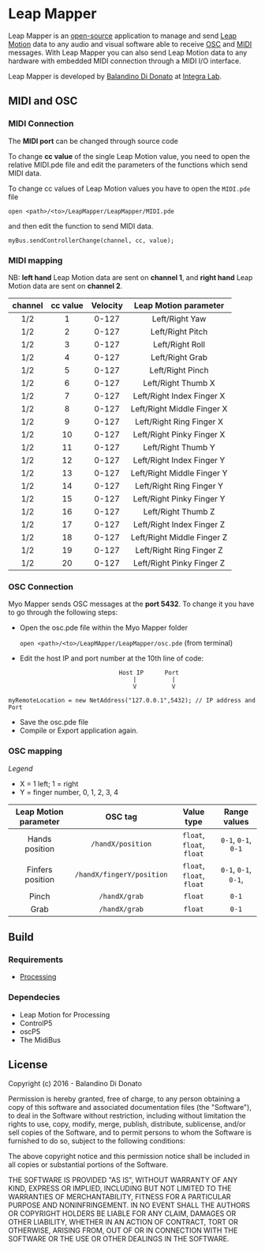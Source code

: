 # Leap Mapper
Leap Mapper is an [open-source](https://opensource.org/) application to manage and send [Leap Motion](https://www.leapmotion.com/) data to any audio and visual software able to receive [OSC](http://opensoundcontrol.org/) and [MIDI](https://www.midi.org/) messages.
With Leap Mapper you can also send Leap Motion data to any hardware with embedded MIDI connection through a MIDI I/O interface.

Leap Mapper is developed by [Balandino Di Donato](http://www.balandinodidonato.com/) at [Integra Lab](http://www.integra.io).

## MIDI and OSC

### MIDI Connection

The **MIDI port** can be changed through source code

To change **cc value** of the single Leap Motion value, you need to open the relative MIDI.pde file and edit the parameters of the functions which send MIDI data.

To change cc values of Leap Motion values you have to open the `MIDI.pde` file

`open <path>/<to>/LeapMapper/LeapMapper/MIDI.pde`

and then edit the function to send MIDI data.

    myBus.sendControllerChange(channel, cc, value);

### MIDI mapping

NB: **left hand** Leap Motion data are sent on **channel 1**, and **right hand** Leap Motion data are sent on **channel 2**.

| channel | cc value | Velocity | Leap Motion parameter |
| :---:   | :---:    | :---:    | :---:                 |
| 1/2       | 1        | 0-127    | Left/Right Yaw              |
| 1/2       | 2        | 0-127    | Left/Right Pitch            |
| 1/2       | 3        | 0-127    | Left/Right Roll             |
| 1/2       | 4        | 0-127    | Left/Right Grab             |
| 1/2       | 5        | 0-127    | Left/Right Pinch            |
| 1/2       | 6        | 0-127    | Left/Right Thumb X          |
| 1/2       | 7        | 0-127    | Left/Right Index Finger X   |
| 1/2       | 8        | 0-127    | Left/Right Middle Finger X  |
| 1/2       | 9        | 0-127    | Left/Right Ring Finger X    |
| 1/2       | 10       | 0-127    | Left/Right Pinky Finger X   |
| 1/2       | 11       | 0-127    | Left/Right Thumb Y          |
| 1/2       | 12       | 0-127    | Left/Right Index Finger Y   |
| 1/2       | 13       | 0-127    | Left/Right Middle Finger Y  |
| 1/2       | 14       | 0-127    | Left/Right Ring Finger Y    |
| 1/2       | 15       | 0-127    | Left/Right Pinky Finger Y   |
| 1/2       | 16       | 0-127    | Left/Right Thumb Z          |
| 1/2       | 17       | 0-127    | Left/Right Index Finger Z   |
| 1/2       | 18       | 0-127    | Left/Right Middle Finger Z  |
| 1/2       | 19       | 0-127    | Left/Right Ring Finger Z    |
| 1/2       | 20       | 0-127    | Left/Right Pinky Finger Z   |


### OSC Connection

Myo Mapper sends OSC messages at the **port 5432**. To change it you have to go through the following steps:

- Open the osc.pde file within the Myo Mapper folder

  `open <path>/<to>/LeapMApper/LeapMapper/osc.pde` (from terminal)

- Edit the host IP and port number at the 10th line of code:
 
                                      
                                  Host IP      Port
                                      |          |
                                      V          V
`myRemoteLocation = new NetAddress("127.0.0.1",5432); // IP address and Port`

- Save the osc.pde file
- Compile or Export application again.

### OSC mapping

*Legend*

- X = 1 left; 1 = right
- Y = finger number, 0, 1, 2, 3, 4

| Leap Motion parameter   | OSC tag                   | Value type                | Range values         |
| :---:                   | :---:                     | :---:                     | :---:                |
| Hands position          | `/handX/position`         | `float`, `float`, `float` | `0-1`, `0-1`, `0-1`  |
| Finfers position        | `/handX/fingerY/position` | `float`, `float`, `float` | `0-1`, `0-1`, `0-1`, |
| Pinch                   | `/handX/grab`             | `float`                   | `0-1`                |
| Grab                    | `/handX/grab`             | `float`                   | `0-1`                |


## Build

### Requirements
- [Processing](https://processing.org/)

### Dependecies
- Leap Motion for Processing
- ControlP5
- oscP5
- The MidiBus

## License

Copyright (c)  2016 - Balandino Di Donato

Permission is hereby granted, free of charge, to any person obtaining a copy
of this software and associated documentation files (the "Software"), to deal
in the Software without restriction, including without limitation the rights
to use, copy, modify, merge, publish, distribute, sublicense, and/or sell
copies of the Software, and to permit persons to whom the Software is
furnished to do so, subject to the following conditions:

The above copyright notice and this permission notice shall be included in
all copies or substantial portions of the Software.

THE SOFTWARE IS PROVIDED "AS IS", WITHOUT WARRANTY OF ANY KIND, EXPRESS OR
IMPLIED, INCLUDING BUT NOT LIMITED TO THE WARRANTIES OF MERCHANTABILITY,
FITNESS FOR A PARTICULAR PURPOSE AND NONINFRINGEMENT. IN NO EVENT SHALL THE
AUTHORS OR COPYRIGHT HOLDERS BE LIABLE FOR ANY CLAIM, DAMAGES OR OTHER
LIABILITY, WHETHER IN AN ACTION OF CONTRACT, TORT OR OTHERWISE, ARISING FROM,
OUT OF OR IN CONNECTION WITH THE SOFTWARE OR THE USE OR OTHER DEALINGS IN
THE SOFTWARE.
